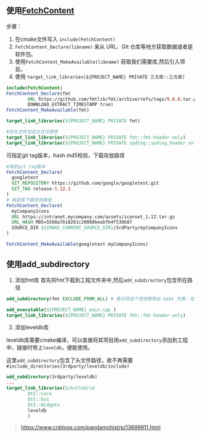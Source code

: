 ## 使用[FetchContent](FetchContent.md)

步骤：
  1. 在cmake文件写入  `include(FetchContent) `
  2.  `FetchContent_Declare(libname)` 来从 URL、Git 仓库等地方获取数据或者是软件包。
 3. 使用`FetchContent_MakeAvailable(libname)` 获取我们需要库,然后引入项目。
 4. 使用 `target_link_libraries(${PROJECT_NAME} PRIVATE 三方库::三方库)`

```cmake
include(FetchContent)  
FetchContent_Declare(fmt  
        URL https://github.com/fmtlib/fmt/archive/refs/tags/9.0.0.tar.gz
        DOWNLOAD_EXTRACT_TIMESTAMP true)  
FetchContent_MakeAvailable(fmt)

target_link_libraries(${PROJECT_NAME} PRIVATE fmt)

#仅头文件包含方式可使用
target_link_libraries(${PROJECT_NAME} PRIVATE fmt::fmt-header-only)
target_link_libraries(${PROJECT_NAME} PRIVATE spdlog::spdlog_header_only)
```
可指定git tag版本，hash md5校验，下载存放路径
```cmake
#指定git tag版本
FetchContent_Declare(
  googletest
  GIT_REPOSITORY https://github.com/google/googletest.git
  GIT_TAG release-1.12.1
)
# 指定库下载存放路径
FetchContent_Declare(
  myCompanyIcons
  URL https://intranet.mycompany.com/assets/iconset_1.12.tar.gz
  URL_HASH MD5=5588a7b18261c20068beabfb4f530b87
  SOURCE_DIR ${CMAKE_CURRENT_SOURCE_DIR}/3rdParty/myCompanyIcons 
)

FetchContent_MakeAvailable(googletest myCompanyIcons)
```

## 使用add_subdirectory
1. 添加fmt库
首先将fmt下载到工程文件夹中,然后`add_subdirectory`包含所在路径
```cmake
add_subdirectory(fmt EXCLUDE_FROM_ALL) # 表示将这个项目移除出 make 列表，在默认编译的时候，不会被编译

add_executable(${PROJECT_NAME} main.cpp )
target_link_libraries(${PROJECT_NAME} PRIVATE fmt::fmt-header-only)
```
2. 添加leveldb库

leveldb库需要cmake编译，可以直接将其项目用`add_subdirectory`添加到工程中，链接时带上`leveldb`，便能使用。

这里`add_subdirectory`包含了头文件路径，故不再需要`#include_directories(3rdparty/leveldb/include)`

```cmake
add_subdirectory(3rdparty/leveldb)
...
target_link_libraries(SchulteGrid
        Qt5::Core
        Qt5::Gui
        Qt5::Widgets
        leveldb
        )
```




> https://www.cnblogs.com/pandamohist/p/13699911.html